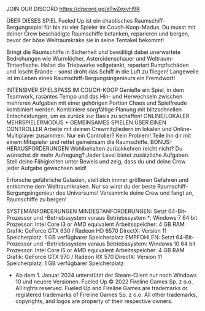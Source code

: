 JOIN OUR DISCORD
https://discord.gg/eTwZexvH9R

ÜBER DIESES SPIEL
Fueled Up ist ein chaotisches Raumschiff-Bergungsspiel für bis zu vier Spieler im Couch-Koop-Modus. Du musst mit deiner Crew beschädigte Raumschiffe betanken, reparieren und bergen, bevor der böse Weltraumkrake sie in seine Tentakel bekommt!

Bringt die Raumschiffe in Sicherheit und bewältigt dabei unerwartete Bedrohungen wie Wurmlöcher, Asteroidenschauer und Weltraum-Tintenfische. Haltet die Triebwerke vollgetankt, repariert Rumpfschäden und löscht Brände – sonst droht das Schiff in die Luft zu fliegen! Langeweile ist im Leben eines Raumschiff-Bergungsingenieurs ein Fremdwort!


INTENSIVER SPIELSPASS IM COUCH-KOOP
Genieße ein Spiel, in dem Teamwork, rasantes Tempo und das Hin- und Herwechseln zwischen mehreren Aufgaben mit einer gehörigen Portion Chaos und Spielfreude kombiniert werden. Kombiniere sorgfältige Planung mit blitzschnellen Entscheidungen, um es zurück zur Basis zu schaffen!
ONLINE/LOKALER MEHRSPIELERMODUS + GEMEINSAMES SPIELEN ÜBER EINEN CONTROLLER
Arbeite mit deinen Crewmitgliedern im lokalen und Online-Multiplayer zusammen. Nur ein Controller? Kein Problem! Teile ihn dir mit einem Mitspieler und rettet gemeinsam die Raumschiffe.
BONUS-HERAUSFORDERUNGEN
Wohlbehalten zurückkehren reicht nicht? Du wünschst dir mehr Aufregung? Jeder Level bietet zusätzliche Aufgaben. Stell deine Fähigkeiten unter Beweis und zeig, dass du und deine Crew jeder Aufgabe gewachsen seid!




Erforsche gefährliche Galaxien, stell dich immer größeren Gefahren und entkomme dem Weltraumkraken. Nur so wirst du der beste Raumschiff-Bergungsingenieur des Universums! Versammle deine Crew und fangt an, Raumschiffe zu bergen!

SYSTEMANFORDERUNGEN
MINDESTANFORDERUNGEN:
Setzt 64-Bit-Prozessor und -Betriebssystem voraus
Betriebssystem *: Windows 7 64 bit
Prozessor: Intel Core i3 or AMD equivalent
Arbeitsspeicher: 4 GB RAM
Grafik: GeForce GTX 630 / Radeon HD 6570
DirectX: Version 11
Speicherplatz: 1 GB verfügbarer Speicherplatz
EMPFOHLEN:
Setzt 64-Bit-Prozessor und -Betriebssystem voraus
Betriebssystem: Windows 10 64 bit
Prozessor: Intel Core i5 or AMD equivalent
Arbeitsspeicher: 4 GB RAM
Grafik: GeForce GTX 970 / Radeon RX 570
DirectX: Version 11
Speicherplatz: 1 GB verfügbarer Speicherplatz
* Ab dem 1. Januar 2024 unterstützt der Steam-Client nur noch Windows 10 und neuere Versionen.
Fueled Up © 2022 Fireline Games Sp. z o.o. All rights reserved. Fueled Up and Fireline Games are trademarks or registered trademarks of Fireline Games Sp. z o.o. All other trademarks, copyrights, and logos are property of their respective owners.
